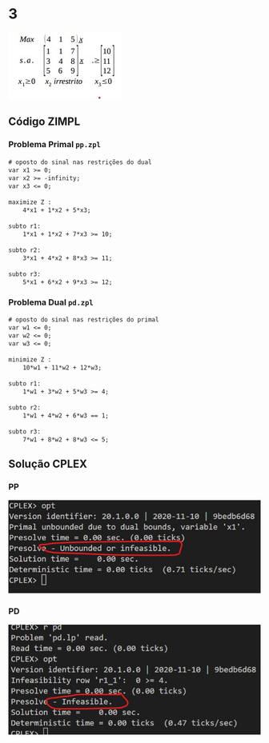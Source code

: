 # 3

![image](resources/ex.jpg)

## Código ZIMPL

### Problema Primal `pp.zpl`

    # oposto do sinal nas restrições do dual
    var x1 >= 0; 
    var x2 >= -infinity;
    var x3 <= 0;

    maximize Z : 
        4*x1 + 1*x2 + 5*x3;
    
    subto r1: 
        1*x1 + 1*x2 + 7*x3 >= 10;

    subto r2:
        3*x1 + 4*x2 + 8*x3 >= 11;

    subto r3:
        5*x1 + 6*x2 + 9*x3 >= 12;

### Problema Dual `pd.zpl`

    # oposto do sinal nas restrições do primal
    var w1 <= 0;
    var w2 <= 0;
    var w3 <= 0;

    minimize Z :
        10*w1 + 11*w2 + 12*w3;

    subto r1:
        1*w1 + 3*w2 + 5*w3 >= 4;

    subto r2:
        1*w1 + 4*w2 + 6*w3 == 1;

    subto r3:
        7*w1 + 8*w2 + 8*w3 <= 5;

## Solução CPLEX

### PP

![image](resources/sol-pp.jpg)

### PD

![image](resources/sol-pd.jpg)
